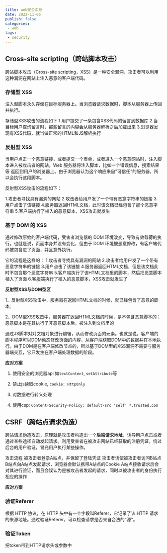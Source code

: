 ```yaml
---
title: web安全汇总
date: 2022-11-05
publish: false
categories:
 - web
tags:
 - security
---
```


## Cross-site scripting（跨站脚本攻击）

跨站脚本攻击（Cross-site scripting，XSS）是一种安全漏洞，攻击者可以利用这种漏洞在网站上注入恶意的客户端代码。

### 存储型 XSS

注入型脚本永久存储在目标服务器上。当浏览器请求数据时，脚本从服务器上传回并执行。

存储型XSS攻击的流程如下
1.用户提交了一条包含XSS代码的留言到数据库
2.当目标用户查询留言时，那些留言的内容会从服务器解析之后加载出来
3.浏览器发现有XSS代码，就当做正常的HTML和JS解析执行

### 反射型 XSS

当用户点击一个恶意链接，或者提交一个表单，或者进入一个恶意网站时，注入脚本进入被攻击者的网站。Web 服务器将注入脚本，比如一个错误信息，搜索结果等 返回到用户的浏览器上。由于浏览器认为这个响应来自"可信任"的服务器，所以会执行这段脚本。

反射型XSS攻击的流程如下：

1.攻击者寻找具有漏洞的网站
2.攻击者给用户发了一个带有恶意字符串的链接
3.用户点击了该链接
4.服务器返回HTML文档，此时该文档已经包含了那个恶意字符串
5.客户端执行了植入的恶意脚本，XSS攻击就发生

### 基于 DOM 的 XSS

通过修改原始的客户端代码，受害者浏览器的 DOM 环境改变，导致有效载荷的执行。也就是说，页面本身并没有变化，但由于 DOM 环境被恶意修改，有客户端代码被包含进了页面，并且意外执行。

它的流程是这样的：
1.攻击者寻找具有漏洞的网站
2.攻击者给用户发了一个带有恶意字符串的链接
3.用户点击了该链接
4.服务器返回HTML文档，但是该文档此时不包含那个恶意字符串
5.客户端执行了该HTML文档里的脚本，然后把恶意脚本植入了页面
6.客服端执行了植入的恶意脚本，XSS攻击就发生了

**反射型XSS与DOM型区**

1、反射型XSS攻击中，服务器在返回HTML文档的时候，就已经包含了恶意的脚本;

2、DOM型XSS攻击中，服务器在返回HTML文档的时候，是不包含恶意脚本的；恶意脚本是在其执行了非恶意脚本后，被注入到文档里的

通过JS脚本对对文档对象进行编辑，从而修改页面的元素。也就是说，客户端的脚本程序可以DOM动态修改页面的内容，从客户端获取DOM中的数据并在本地执行。由于DOM是在客户端修改节点的，所以基于DOM型的XSS漏洞不需要与服务器端交互，它只发生在客户端处理数据的阶段。

**应对方案**

1. 使用安全的浏览器api 如`textContent`, ` setAttribute `等

2. 禁止js读取cookie, `cookie: HttpOnly `

3. 对数据进行转义处理

4. 使用csp: `Content-Security-Policy: default-src 'self' *.trusted.com`


## CSRF（跨站点请求伪造）

跨站请求伪造攻击，原理就是攻击者构造出一个**后端请求地址**，诱导用户点击或者通过某些途径自动发起请求。利用受害者在被攻击网站已经获取的注册凭证，绕过后台的用户验证，冒充用户执行某些操作。

攻击流程
被攻击者登录A站点，并保留了登陆凭证
攻击者诱使被攻击者访问B站点
B站点向A站点发起请求，浏览器会默认携带A站点的Cookie
A站点接收请求后会对其进行验证，而且会误认为是被攻击者发起的请求，同时以被攻击者的身份执行相应的操作

**应对方案**

### 验证Referer

根据 HTTP 协议，在 HTTP 头中有一个字段叫Referer，它记录了该 HTTP 请求的来源地址。通过验证Referer，可以检查请求是否来自合法的"源"。

### 验证Token

把token带到HTTP请求头或参数中